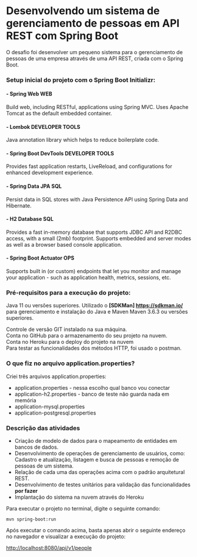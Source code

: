 # **Desenvolvendo um sistema de gerenciamento de pessoas em API REST com Spring Boot**

O desafio foi desenvolver um pequeno sistema para o gerenciamento de pessoas de uma empresa através de uma API REST, criada com o Spring Boot.

### **Setup inicial do projeto com o Spring Boot Initializr:**

#### **- Spring Web WEB**

Build web, including RESTful, applications using Spring MVC. Uses Apache Tomcat as the default embedded container.

#### **- Lombok DEVELOPER TOOLS**

Java annotation library which helps to reduce boilerplate code.

#### **- Spring Boot DevTools DEVELOPER TOOLS**

Provides fast application restarts, LiveReload, and configurations for enhanced development experience.

#### **- Spring Data JPA SQL**

Persist data in SQL stores with Java Persistence API using Spring Data and Hibernate.

#### **- H2 Database SQL**

Provides a fast in-memory database that supports JDBC API and R2DBC access, with a small (2mb) footprint. Supports embedded and server modes as well as a browser based console application.

#### **- Spring Boot Actuator OPS**

Supports built in (or custom) endpoints that let you monitor and manage your application - such as application health, metrics, sessions, etc.

### Pré-requisitos para a execução do projeto:

Java 11 ou versões superiores. Utilizado o **[SDKMan] <https://sdkman.io/>** para gerenciamento e instalação do Java e Maven
Maven 3.6.3 ou versões superiores.

Controle de versão GIT instalado na sua máquina.</br>
Conta no GitHub para o armazenamento do seu projeto na nuvem.</br>
Conta no Heroku para o deploy do projeto na nuvem</br>
Para testar as funcionalidades dos métodos HTTP, foi usado o postman.

### **O que fiz no arquivo application.properties?** 
Criei três arquivos application.properties: 
* application.properties - nessa escolho qual banco vou conectar
* application-h2.properties - banco de teste não guarda nada em memória
* application-mysql.properties
* application-postgresql.properties


### Descrição das atividades

 - Criação de modelo de dados para o mapeamento de entidades em bancos de dados.
 - Desenvolvimento de operações de gerenciamento de usuários, como:
   Cadastro e atualização, listagem e busca de pessoas e remoção de pessoas de um sistema.
 - Relação de cada uma das operações acima com o padrão arquitetural REST.
 - Desenvolvimento de testes unitários para validação das funcionalidades **por fazer**
 - Implantação do sistema na nuvem através do Heroku

Para executar o projeto no terminal, digite o seguinte comando:

`mvn spring-boot:run`

Após executar o comando acima, basta apenas abrir o seguinte endereço no navegador e visualizar a execução do projeto:

<http://localhost:8080/api/v1/people>

